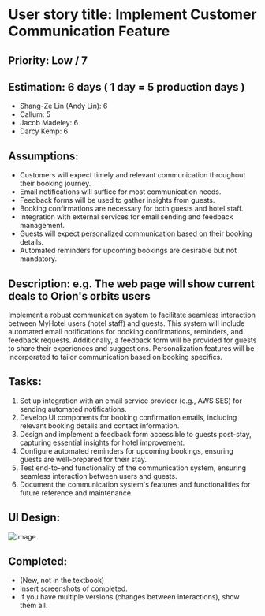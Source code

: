 # User story title: Implement Customer Communication Feature

## Priority: Low / 7

## Estimation: 6 days ( 1 day = 5 production days  )

- Shang-Ze Lin (Andy Lin): 6
- Callum: 5
- Jacob Madeley: 6
- Darcy Kemp: 6

## Assumptions:

- Customers will expect timely and relevant communication throughout their booking journey.
- Email notifications will suffice for most communication needs.
- Feedback forms will be used to gather insights from guests.
- Booking confirmations are necessary for both guests and hotel staff.
- Integration with external services for email sending and feedback management.
- Guests will expect personalized communication based on their booking details.
- Automated reminders for upcoming bookings are desirable but not mandatory.

## Description: e.g. The web page will show current deals to Orion's orbits users

Implement a robust communication system to facilitate seamless interaction between MyHotel users (hotel staff) and guests. This system will include automated email notifications for booking confirmations, reminders, and feedback requests. Additionally, a feedback form will be provided for guests to share their experiences and suggestions. Personalization features will be incorporated to tailor communication based on booking specifics.

## Tasks:

1. Set up integration with an email service provider (e.g., AWS SES) for sending automated notifications.
2. Develop UI components for booking confirmation emails, including relevant booking details and contact information.
3. Design and implement a feedback form accessible to guests post-stay, capturing essential insights for hotel improvement.
4. Configure automated reminders for upcoming bookings, ensuring guests are well-prepared for their stay.
5. Test end-to-end functionality of the communication system, ensuring seamless interaction between users and guests.
6. Document the communication system's features and functionalities for future reference and maintenance.

## UI Design:

![image](https://github.com/JacobMadeley/cp3407-project-v2024/assets/110138379/ec6d1118-1967-4b7e-9fde-37c1dd949669)

## Completed:

- (New, not in the textbook)
- Insert screenshots of completed.
- If you have multiple versions (changes between interactions), show them all.
